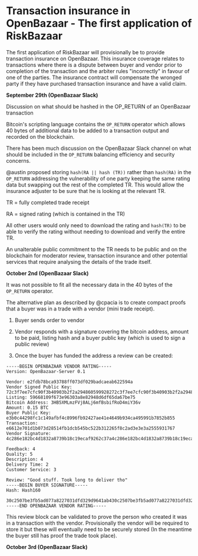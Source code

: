 # Transaction insurance in OpenBazaar - The first application of RiskBazaar

The first application of RiskBazaar will provisionally be to provide transaction insurance on OpenBazaar. This insurance coverage relates to transactions where there is a dispute between buyer and vendor prior to completion of the transaction and the arbiter rules "incorrectly" in favour of one of the parties. The insurance contract will compensate the wronged party if they have purchased transaction insurance and have a valid claim.

__September 29th (OpenBazaar Slack)__

Discussion on what should be hashed in the OP_RETURN of an OpenBazaar transaction

Bitcoin's scripting language contains the ```OP_RETURN``` operator which allows 40 bytes of additional data to be added to a transaction output and recorded on the blockchain.

There has been much discussion on the OpenBazaar Slack channel on what should be included in the ```OP_RETURN``` balancing efficiency and security concerns. 

@austin proposed storing ```hash(RA || hash (TR))``` rather than ```hash(RA)``` in the ```OP_RETURN``` addressing the vulnerability of one party keeping the same rating data but swapping out the rest of the completed TR. This would allow the insurance adjuster to be sure that he is looking at the relevant TR.

TR = fully completed trade receipt

RA = signed rating (which is contained in the TR)

All other users would only need to download the rating and ```hash(TR)``` to be able to verify the rating without needing to download and verify the entire TR.

An unalterable public commitment to the TR needs to be public and on the blockchain for moderator review, transaction insurance and other potential services that require analysing the details of the trade itself.

__October 2nd (OpenBazaar Slack)__

It was not possible to fit all the necessary data in the 40 bytes of the ```OP_RETURN``` operator.

The alternative plan as described by @cpacia is to create compact proofs that a buyer was in a trade with a vendor (mini trade receipt). 

1) Buyer sends order to vendor

2) Vendor responds with a signature covering the bitcoin address, amount to be paid, listing hash and a buyer public key (which is used to sign a public review)

3) Once the buyer has funded the address a review can be created:

```
-----BEGIN OPENBAZAAR VENDOR RATING-----
Version: OpenBazaar-Server 0.1

Vendor: e2fdb78bca93788ff073df029badcaeab622594a
Vendor Signed Public Key: 72c3f7ee7cfc90f3b40903b2f2a294860599928272c3f7ee7cfc90f3b40903b2f2a294860599928272c3f7ee7cfc90f3b40903b2f2a2948605999282e7cfc90fca978112ca1bbdcafac231b39a23dc4da786eff8147c4e72b9807785afee48bb
Listing: 59668109f673e96303a8e82948d6df65da67be75
Bitcoin Address: 3HB5XMLmzFVj8ALj6mfBsbifRoD4miY36v
Amount: 0.15 BTC
Buyer Public Key: e3b0c44298fc1c149afbf4c8996fb92427ae41e4649b934ca495991b7852b855
Transaction: e6612e701d1b073d28514fb1dcb545bc522b312265f8c2ad3e3e3a2555931767
Vendor Signature: 4c286e182bc4d1832a8739b18c19ecaf9262c37a4c286e182bc4d1832a8739b18c19ecaf9262c37a4c286e182bc4d1832a8739b18c19ecaf9262c37ae182bc4d

Feedback: 4
Quality: 5
Description: 4
Delivery Time: 2
Customer Service: 3

Review: "Good stuff. Took long to deliver tho"
-----BEGIN BUYER SIGNATURE-----
Hash: Hash160

30c2507be3fb5ad077a8227031dfd329d9641ab430c2507be3fb5ad077a8227031dfd329d9641ab430c2507be3fb5ad077a8227031dfd329d9641ab431dfd3
-----END OPENBAZAAR VENDOR RATING-----
```
This review block can be validated to prove the person who created it was in a transaction with the vendor. Provisionally the vendor will be required to store it but these will eventually need to be securely stored (In the meantime the buyer still has proof the trade took place). 

__October 3rd (OpenBazaar Slack)__

